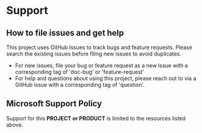 # Support

## How to file issues and get help  

This project uses GitHub Issues to track bugs and feature requests. Please search the existing 
issues before filing new issues to avoid duplicates.  

- For new issues, file your bug or feature request as a new Issue with a corresponding tag of 'doc-bug' or 'feature-request'
- For help and questions about using this project, please reach out to via a GitHub issue with a corresponding tag of 'question'.

## Microsoft Support Policy  

Support for this **PROJECT or PRODUCT** is limited to the resources listed above.
